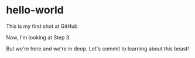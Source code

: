 # hello-world
This is my first shot at GitHub

Now, I'm looking at Step 3.

But we're here and we're in deep.
Let's commit to learning about this beast!
